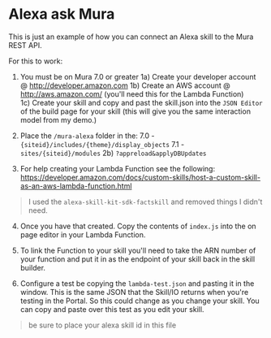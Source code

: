 
# Alexa ask Mura

This is just an example of how you can connect an Alexa skill to the Mura REST API.

For this to work:

1) You must be on Mura 7.0 or greater
    1a) Create your developer account @ http://developer.amazon.com
    1b) Create an AWS account @ http://aws.amazon.com/ (you'll need this for the Lambda Function)  
    1c) Create your skill and copy and past the skill.json into the `JSON Editor` of the build page for your skill (this will give you the same interaction model from my demo.)

2) Place the `/mura-alexa` folder in the:
    7.0 - `{siteid}/includes/{theme}/display_objects`
    7.1 - `sites/{siteid}/modules`
    2b) `?appreload&applyDBUpdates`

3) For help creating your Lambda Function see the following: https://developer.amazon.com/docs/custom-skills/host-a-custom-skill-as-an-aws-lambda-function.html

> I used the `alexa-skill-kit-sdk-factskill` and removed things I didn't need.

4) Once you have that created.  Copy the contents of `index.js` into the on page editor in your Lambda Function.

5) To link the Function to your skill you'll need to take the ARN number of your function and put it in as the endpoint of your skill back in the skill builder.

6) Configure a test be copying the `lambda-test.json` and pasting it in the window.  This is the same JSON that the Skill/IO returns when you're testing in the Portal.  So this could change as you change your skill.  You can copy and paste over this test as you edit your skill.
> be sure to place your alexa skill id in this file
